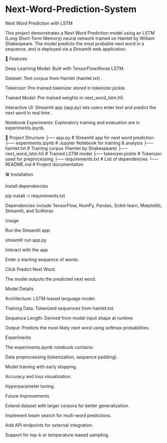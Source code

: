 # Next-Word-Prediction-System
Next Word Prediction with LSTM

This project demonstrates a Next Word Prediction model using an LSTM (Long Short-Term Memory) neural network trained on Hamlet by William Shakespeare. The model predicts the most probable next word in a sequence, and is deployed via a Streamlit web application.

🚀 Features

Deep Learning Model: Built with TensorFlow/Keras LSTM.

Dataset: Text corpus from Hamlet (hamlet.txt)
.

Tokenizer: Pre-trained tokenizer stored in tokenizer.pickle.

Trained Model: Pre-trained weights in next_word_lstm.h5.

Interactive UI: Streamlit app (app.py) lets users enter text and predict the next word in real time
.

Notebook Experiments: Exploratory training and evaluation are in experiments.ipynb.

📂 Project Structure
├── app.py                 # Streamlit app for next word prediction
├── experiments.ipynb      # Jupyter Notebook for training & analysis
├── hamlet.txt             # Training corpus (Hamlet by Shakespeare)
├── next_word_lstm.h5      # Trained LSTM model
├── tokenizer.pickle       # Tokenizer used for preprocessing
├── requirements.txt       # List of dependencies
└── README.md              # Project documentation

🛠️ Installation

Install dependencies

pip install -r requirements.txt

Dependencies include TensorFlow, NumPy, Pandas, Scikit-learn, Matplotlib, Streamlit, and SciKeras

 Usage

Run the Streamlit app

streamlit run app.py


Interact with the app

Enter a starting sequence of words.

Click Predict Next Word.

The model outputs the predicted next word.

Model Details

Architecture: LSTM-based language model.

Training Data: Tokenized sequences from hamlet.txt.

Sequence Length: Derived from model input shape at runtime

Output: Predicts the most likely next word using softmax probabilities.

Experiments

The experiments.ipynb notebook contains:

Data preprocessing (tokenization, sequence padding).

Model training with early stopping.

Accuracy and loss visualization.

Hyperparameter tuning.

Future Improvements

Extend dataset with larger corpora for better generalization.

Implement beam search for multi-word predictions.

Add API endpoints for external integration.

Support for top-k or temperature-based sampling.
